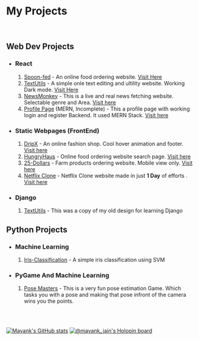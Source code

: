 # My Projects

<br/>

## Web Dev Projects
- ### React
  1. [Spoon-fed](https://github.com/Mayank-Jain-1/SpoonFed.github.io) - An online food ordering website. [Visit Here](https://spoon-fed.vercel.app/)
  1. [TextUtils](https://github.com/Mayank-Jain-1/TextUtils) - A simple onle text editing and ultility website. Working Dark mode. [Visit Here](https://text-utils-tan.vercel.app/)
  1. [NewsMonkey](https://github.com/Mayank-Jain-1/NewsMonkey) - This is a live and real news fetching website. Selectable genre and Area. [Visit here](https://news-monkey-seven.vercel.app/)
  1. [Profile Page](https://github.com/Mayank-Jain-1/Full-Stack-Web-App) (MERN, Incomplete) - This a profile page with working login and register Backend. It used MERN Stack. [Visit here](https://full-stack-web-app-gilt.vercel.app/)

- ### Static Webpages (FrontEnd)
  1. [DripX](https://github.com/Mayank-Jain-1/DripX.github.io) - An online fashion shop. Cool hover animation and footer. [Visit here](https://mayank-jain-1.github.io/DripX.github.io/)
  1. [HungryHaus](https://github.com/Mayank-Jain-1/HungryHaus.github.io) - Online food ordering website search page. [Visit here](https://mayank-jain-1.github.io/HungryHaus.github.io/?southIndian=on&chinese=on)
  1. [25-Dollars](https://github.com/Mayank-Jain-1/25-Dollars-project) - Farm products ordering website. Mobile view only. [Visit here](https://mayank-jain-1.github.io/25-Dollars-project/)
  1. [Netflix Clone](https://github.com/Mayank-Jain-1/Netflix-Homepage.github.io) - Netflix Clone website made in just **1 Day** of efforts . [Visit here](https://mayank-jain-1.github.io/Netflix-Homepage.github.io/)

- ### Django
  1. [TextUtils](https://github.com/Mayank-Jain-1/Text-Utils-using-Django) - This was a copy of my old design for learning Django

## Python Projects
- ### Machine Learning
  1. [Iris-Classification](https://github.com/Mayank-Jain-1/Iris-Classification-SVM) - A simple iris classification using SVM
- ### PyGame And Machine Learning
  1. [Pose Masters](https://github.com/Mayank-Jain-1/Pose-Master) - This is a very fun pose estimation Game. Which tasks you with a pose and making that pose infront of the camera wins you the points. 

<br /><br />

[![Mayank's GitHub stats](https://github-readme-stats.vercel.app/api?username=mayank-jain-1)](https://github.com/anuraghazra/github-readme-stats&theme=dark)
[![@mayank_jain's Holopin board](https://holopin.me/mayank_jain)](https://holopin.io/@mayank_jain)
